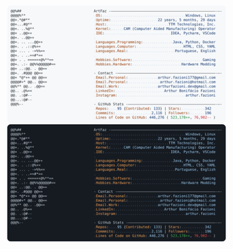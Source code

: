 ![GitHub Stats](./light_mode.svg#gh-light-mode-only)
![GitHub Stats](./dark_mode.svg#gh-dark-mode-only)
